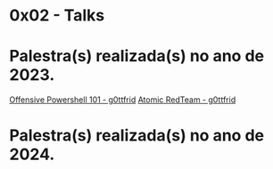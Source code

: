 # 0x02 - Talks

# Palestra(s) realizada(s) no ano de 2023.


<a href="/assets/Offensive Powershell 101 - g0ttfrid.pdf">Offensive Powershell 101 - g0ttfrid</a>
<a href="/assets/Atomic RedTeam - g0ttfrid.pdf">Atomic RedTeam - g0ttfrid</a>

# Palestra(s) realizada(s) no ano de 2024.
